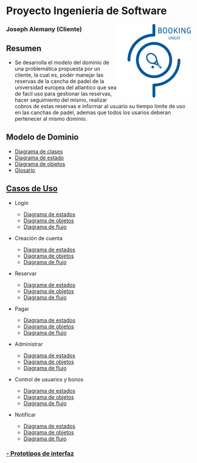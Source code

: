 # Proyecto Ingeniería de Software

<img src="LOGO_APP.svg" width=40% align=right>

### Joseph Alemany (Cliente)

## Resumen

- Se desarrolla el modelo del dominio de una problemática propuesta por un cliente, la cual es, poder manejar las reservas de la cancha de padel de la universidad europea del atlantico que sea de facil uso para gestionar las reservas, hacer seguimiento del mismo, realizar cobros de estas reservas e informar al usuario su tiempo limite de uso en las canchas de padel, ademas que todos los usarios deberan pertenecer al mismo dominio.

## Modelo de Dominio

- [Diagrama de clases](DiagramaDeClases/DiagramaDeClases.svg)
- [Diagrama de estado](DiagramaDeEstado/ModeloDeEstado.svg)
- [Diagrama de objetos](DiagramaDeObjetos/DiagramaDeObjetos.svg)
- [Glosario](ModeloDeDominio/Glosario.md)

## [Casos de Uso](CasosDeUso)

- Login

  - [Diagrama de estados](CasosDeUso/Procesos/CduLogin/DiagramaDeEstados.svg)
  - [Diagrama de objetos](CasosDeUso/Procesos/CduLogin/DiagramaDeObjetos.svg)
  - [Diagrama de flujo](CasosDeUso/Procesos/CduLogin/DiagramaDeFlujo.svg)

- Creación de cuenta

  - [Diagrama de estados](CasosDeUso/Procesos/CduCreacionDeCuenta/DiagramaDeEstados.svg)
  - [Diagrama de objetos](CasosDeUso/Procesos/CduCreacionDeCuenta/DiagramaDeObjetos.svg)
  - [Diagrama de flujo](CasosDeUso/Procesos/CduCreacionDeCuenta/DiagramaDeFlujo.svg)

- Reservar

  - [Diagrama de estados](CasosDeUso/Procesos/CduReservar/diagramaDeEstados.svg)
  - [Diagrama de objetos](CasosDeUso/Procesos/CduReservar/diagramaDeObjetos.svg)
  - [Diagrama de flujo](CasosDeUso/Procesos/CduReservar/diagramaDeFlujo.svg)

- Pagar

  - [Diagrama de estados](CasosDeUso/Procesos/CduPagar/DiagramaDeEstados.svg)
  - [Diagrama de objetos](CasosDeUso/Procesos/CduPagar/DiagramaDeObjetos.svg)
  - [Diagrama de flujo](CasosDeUso/Procesos/CduPagar/DiagramaDeFlujo.svg)

- Administrar

  - [Diagrama de estados](CasosDeUso/Procesos/CduAdministrar/DiagramaDeEstados.svg)
  - [Diagrama de objetos](CasosDeUso/Procesos/CduAdministrar/DiagramaDeObjetos.svg)
  - [Diagrama de flujo](CasosDeUso/Procesos/CduAdministrar/DiagramaDeFlujo.svg)

- Control de usuarios y bonos

  - [Diagrama de estados](CasosDeUso/Procesos/CduGestionar/DiagramaDeEstados.svg)
  - [Diagrama de objetos](CasosDeUso/Procesos/CduGestionar/DiagramaDeObjetos.svg)
  - [Diagrama de flujo](CasosDeUso/Procesos/CduGestionar/DiagramaDeFlujo.svg)

- Notificar
  - [Diagrama de estados](CasosDeUso/Procesos/CduNotificar/diagramaDeEstados.svg)
  - [Diagrama de objetos](CasosDeUso/Procesos/CduNotificar/diagramaDeObjetos.svg)
  - [Diagrama de flujo](CasosDeUso/Procesos/CduNotificar/diagramaDeFlujo.svg)

### [- Prototipos de interfaz](https://www.figma.com/file/MpId1d2MqM2VkYzj57Lq8v/MockUp?type=design&node-id=0%3A1&mode=design&t=yik5d5ON9Fbw465y-1)
